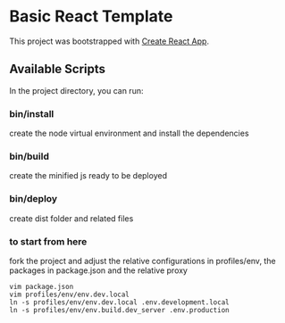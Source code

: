 # Basic React Template

This project was bootstrapped with [Create React App](https://github.com/facebook/create-react-app).

## Available Scripts

In the project directory, you can run:

### bin/install

create the node virtual environment and install the dependencies

### bin/build

create the minified js ready to be deployed

### bin/deploy

create dist folder and related files

### to start from here

fork the project and adjust the relative configurations in profiles/env, the packages in package.json and the relative proxy

    vim package.json
    vim profiles/env/env.dev.local
    ln -s profiles/env/env.dev.local .env.development.local
    ln -s profiles/env/env.build.dev_server .env.production
